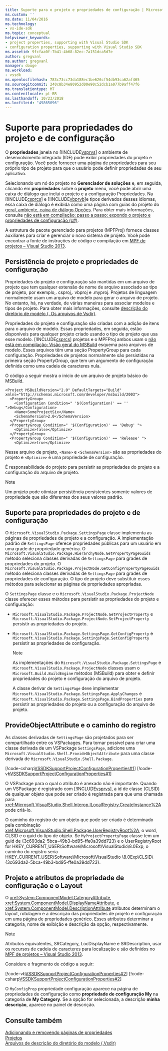 ```yaml
---
title: Suporte para o projeto e propriedades de configuração | Microsoft Docs
ms.custom: ''
ms.date: 11/04/2016
ms.technology:
- vs-ide-sdk
ms.topic: conceptual
helpviewer_keywords:
- project properties, supporting with Visual Studio SDK
- configuration properties, supporting with Visual Studio SDK
ms.assetid: 9fcfaa0f-7b41-4b68-82ec-7a151dca5d7e
author: gregvanl
ms.author: gregvanl
manager: douge
ms.workload:
- vssdk
ms.openlocfilehash: 783c73cc73da188ec1be626cf54db93ca62af465
ms.sourcegitcommit: 240c8b34e80952d00e90c52dcb1a077b9aff47f6
ms.translationtype: MT
ms.contentlocale: pt-BR
ms.lasthandoff: 10/23/2018
ms.locfileid: "49865096"
---
```

# <a name="support-for-project-and-configuration-properties"></a>Suporte para propriedades do projeto e de configuração
O **propriedades** janela no [!INCLUDE[vsprvs](../../code-quality/includes/vsprvs_md.md)] o ambiente de desenvolvimento integrado (IDE) pode exibir propriedades do projeto e configuração. Você pode fornecer uma página de propriedades para seu próprio tipo de projeto para que o usuário pode definir propriedades de seu aplicativo.  
  
 Selecionando um nó do projeto no **Gerenciador de soluções** e, em seguida, clicando em **propriedades** sobre o **projeto** menu, você pode abrir uma caixa de diálogo que inclui o projeto e a configuração Propriedades. Na [!INCLUDE[csprcs](../../data-tools/includes/csprcs_md.md)] e [!INCLUDE[vbprvb](../../code-quality/includes/vbprvb_md.md)]e tipos derivados desses idiomas, essa caixa de diálogo é exibida como uma página com guias do projeto do [geral, ambiente, caixa de diálogo Opções](../../ide/reference/general-environment-options-dialog-box.md). Para obter mais informações, consulte [não está em compilação: passo a passo: expondo o projeto e propriedades de configuração (c#)](https://msdn.microsoft.com/library/d850d63b-25e2-4505-9f3d-eb038d7c1d0e).  
  
 A estrutura de pacote gerenciado para projetos (MPFProj) fornece classes auxiliares para criar e gerenciar o novo sistema de projeto. Você pode encontrar a fonte de instruções de código e compilação em [MPF de projetos – Visual Studio 2013](https://github.com/tunnelvisionlabs/MPFProj10).  
  
## <a name="persistence-of-project-and-configuration-properties"></a>Persistência de projeto e propriedades de configuração  
 Propriedades do projeto e configuração são mantidas em um arquivo de projeto que tem qualquer extensão de nome de arquivo associado ao tipo de projeto, por exemplo,. csproj,. vbproj e .myproj. Projetos de linguagem normalmente usam um arquivo de modelo para gerar o arquivo de projeto. No entanto, há, na verdade, de várias maneiras para associar modelos e tipos de projeto. Para obter mais informações, consulte [descrição do diretório de modelo (. Os arquivos de Vsdir)](../../extensibility/internals/template-directory-description-dot-vsdir-files.md).  
  
 Propriedades do projeto e configuração são criadas com a adição de itens para o arquivo de modelo. Essas propriedades, em seguida, estão disponíveis para qualquer projeto criado usando o tipo de projeto que usa esse modelo. [!INCLUDE[csprcs](../../data-tools/includes/csprcs_md.md)] projetos e o MPFProj ambos usam o [não está em compilação: Visão geral do MSBuild](/previous-versions/visualstudio/visual-studio-2008/ms171452(v=vs.90)) esquema para arquivos de modelo. Esses arquivos têm uma seção PropertyGroup para cada configuração. Propriedades de projetos normalmente são persistidas na primeira seção PropertyGroup, que tem um argumento de configuração definida como uma cadeia de caracteres nula.  
  
 O código a seguir mostra o início de um arquivo de projeto básico do MSBuild.  
  
```  
<Project MSBuildVersion="2.0" DefaultTargets="Build" xmlns="http://schemas.microsoft.com/developer/msbuild/2003">  
  <PropertyGroup>  
    <Configuration Condition=" '$(Configuration)' == '' ">Debug</Configuration>  
    <Name>SomeProjectSix</Name>  
    <SchemaVersion>2.0</SchemaVersion>  
  </PropertyGroup>  
  <PropertyGroup Condition=" '$(Configuration)' == 'Debug' ">  
    <Optimize>false</Optimize>  
  </PropertyGroup>  
  <PropertyGroup Condition=" '$(Configuration)' == 'Release' ">  
    <Optimize>true</Optimize>  
```  
  
 Nesse arquivo de projeto, `<Name>` e `<SchemaVersion>` são as propriedades do projeto e `<Optimize>` é uma propriedade de configuração.  
  
 É responsabilidade do projeto para persistir as propriedades do projeto e a configuração do arquivo de projeto.  
  
> [!NOTE]
>  Um projeto pode otimizar persistência persistentes somente valores de propriedade que são diferentes dos seus valores padrão.  
  
## <a name="support-for-project-and-configuration-properties"></a>Suporte para propriedades do projeto e de configuração  
 O `Microsoft.VisualStudio.Package.SettingsPage` classe implementa as páginas de propriedades de projeto e a configuração. A implementação padrão de `SettingsPage` oferece propriedades públicas para um usuário em uma grade de propriedade genérica. O `Microsoft.VisualStudio.Package.HierarchyNode.GetPropertyPageGuids` método seleciona classes derivadas de `SettingsPage` para grades de propriedades do projeto. O `Microsoft.VisualStudio.Package.ProjectNode.GetConfigPropertyPageGuids` método seleciona classes derivadas de `SettingsPage` para grades de propriedades de configuração. O tipo de projeto deve substituir esses métodos para selecionar as páginas de propriedades apropriadas.  
  
 O `SettingsPage` classe e o `Microsoft.VisualStudio.Package.ProjectNode` classe oferecer esses métodos para persistir as propriedades do projeto e configuração:  
  
- `Microsoft.VisualStudio.Package.ProjectNode.GetProjectProperty` e `Microsoft.VisualStudio.Package.ProjectNode.SetProjectProperty` persistir as propriedades do projeto.  
  
- `Microsoft.VisualStudio.Package.SettingsPage.GetConfigProperty` e `Microsoft.VisualStudio.Package.SettingsPage.SetConfigProperty` persistir as propriedades de configuração.  
  
  > [!NOTE]
  >  As implementações do `Microsoft.VisualStudio.Package.SettingsPage` e `Microsoft.VisualStudio.Package.ProjectNode` classes usam o `Microsoft.Build.BuildEngine` métodos (MSBuild) para obter e definir propriedades do projeto e configuração do arquivo de projeto.  
  
  A classe derivar de `SettingsPage` deve implementar `Microsoft.VisualStudio.Package.SettingsPage.ApplyChanges` e `Microsoft.VisualStudio.Package.SettingsPage.BindProperties` para persistir as propriedades do projeto ou a configuração do arquivo de projeto.  
  
## <a name="provideobjectattribute-and-registry-path"></a>ProvideObjectAttribute e o caminho do registro  
 As classes derivadas de `SettingsPage` são projetados para ser compartilhado entre os VSPackages. Para tornar possível para criar uma classe derivada de um VSPackage `SettingsPage`, adicione uma `Microsoft.VisualStudio.Shell.ProvideObjectAttribute` para uma classe derivada de `Microsoft.VisualStudio.Shell.Package`.  
  
 [!code-csharp[VSSDKSupportProjectConfigurationProperties#1](../../extensibility/internals/codesnippet/CSharp/support-for-project-and-configuration-properties_1.cs)]
 [!code-vb[VSSDKSupportProjectConfigurationProperties#1](../../extensibility/internals/codesnippet/VisualBasic/support-for-project-and-configuration-properties_1.vb)]  
  
 O VSPackage para o qual o atributo é anexado não é importante. Quando um VSPackage é registrado com [!INCLUDE[vsprvs](../../code-quality/includes/vsprvs_md.md)], a id de classe (CLSID) de qualquer objeto que pode ser criado é registrada para que uma chamada para <xref:Microsoft.VisualStudio.Shell.Interop.ILocalRegistry.CreateInstance%2A> pode criá-lo.  
  
 O caminho do registro de um objeto que pode ser criado é determinado pela combinação <xref:Microsoft.VisualStudio.Shell.Package.UserRegistryRoot%2A>, o word, CLSID e o guid do tipo de objeto. Se `MyProjectPropertyPage` classe tem um guid de {3c693da2-5bca-49b3-bd95-ffe0a39dd723} e o UserRegistryRoot for HKEY_CURRENT_USER\Software\Microsoft\VisualStudio\8.0Exp, o caminho do registro seria HKEY_CURRENT_USER\Software\Microsoft\VisualStudio \8.0Exp\CLSID\\{3c693da2-5bca-49b3-bd95-ffe0a39dd723}.  
  
## <a name="project-and-configuration-property-attributes-and-layout"></a>Projeto e atributos de propriedade de configuração e o Layout  
 O <xref:System.ComponentModel.CategoryAttribute>, <xref:System.ComponentModel.DisplayNameAttribute>, e <xref:System.ComponentModel.DescriptionAttribute> atributos determinam o layout, rotulagem e a descrição das propriedades de projeto e configuração em uma página de propriedades genérico. Esses atributos determinar a categoria, nome de exibição e descrição da opção, respectivamente.  
  
> [!NOTE]
>  Atributos equivalentes, SRCategory, LocDisplayName e SRDescription, usar os recursos de cadeia de caracteres para localização e são definidos no [MPF de projetos – Visual Studio 2013](https://github.com/tunnelvisionlabs/MPFProj10).  
  
 Considere o fragmento de código a seguir:  
  
 [!code-vb[VSSDKSupportProjectConfigurationProperties#2](../../extensibility/internals/codesnippet/VisualBasic/support-for-project-and-configuration-properties_2.vb)]
 [!code-csharp[VSSDKSupportProjectConfigurationProperties#2](../../extensibility/internals/codesnippet/CSharp/support-for-project-and-configuration-properties_2.cs)]  
  
 O `MyConfigProp` propriedade configuração aparece na página de propriedades de configuração como **propriedade de configuração My** na categoria de **My Category**. Se a opção for selecionada, a descrição **minha descrição**, aparece no painel de descrição.  
  
## <a name="see-also"></a>Consulte também  
 [Adicionando e removendo páginas de propriedades](../../extensibility/adding-and-removing-property-pages.md)   
 [Projetos](../../extensibility/internals/projects.md)   
 [Arquivos de descrição do diretório do modelo (.Vsdir)](../../extensibility/internals/template-directory-description-dot-vsdir-files.md)
